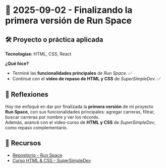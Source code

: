 # 📅 2025-09-02 - Finalizando la primera versión de Run Space  

## 🛠️ Proyecto o práctica aplicada  

**Tecnologías:** HTML, CSS, React  

**¿Qué hice?**  

- Terminé las **funcionalidades principales** de *Run Space*. ✅  
- Continué con el **video de repaso de HTML y CSS** de *SuperSimpleDev*. ✅  

## 💭 Reflexiones  

Hoy me enfoqué en dar por finalizada la **primera versión** de mi proyecto **Run Space**, con sus funcionalidades principales: agregar carreras, filtrar, buscar carreras por nombre y ver los récords.  
Además, avancé con el video-curso de **HTML y CSS** de *SuperSimpleDev*, como repaso complementario.  

## 🔗 Recursos
- [Repositorio - Run Space](https://github.com/juanbautistamalina/run-space)
- [Curso HTML & CSS - SuperSimpleDev](https://www.youtube.com/watch?v=G3e-cpL7ofc)  